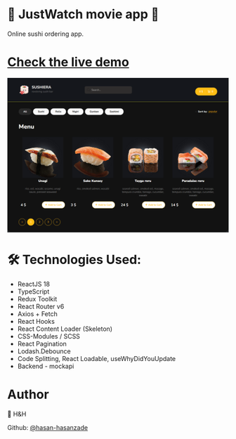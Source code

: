 # 🎥 JustWatch movie app 🎥

Online sushi ordering app.

# [Check the live demo](https://just-watch-react-app.vercel.app/)

![](https://github.com/hasan-hasanzade/react-sushi-shop-ts/blob/main/src/assets/img/intro.png)

# 🛠 Technologies Used:

+ ReactJS 18
+ TypeScript
+ Redux Toolkit
+ React Router v6
+ Axios + Fetch
+ React Hooks
+ React Content Loader (Skeleton)
+ CSS-Modules / SCSS
+ React Pagination
+ Lodash.Debounce
+ Code Splitting, React Loadable, useWhyDidYouUpdate
+ Backend - mockapi

# Author

 👤 H&H
 
 Github: [@hasan-hasanzade](https://github.com/hasan-hasanzade)
